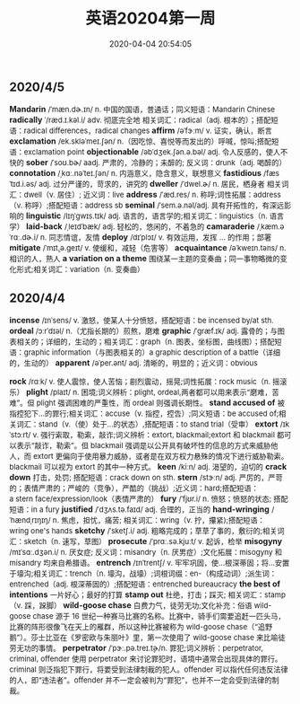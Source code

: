 ﻿---
title: 英语20204第一周
date: 2020-04-04 20:54:05
tags: 英语

---

## 2020/4/5
**Mandarin**  <font size=2> /ˈmæn.dɚ.ɪn/ n. 中国的国语，普通话；同义短语：Mandarin Chinese </font>
**radically**  <font size=2> ˈ/ræd.ɪ.kəl.i/ adv. 彻底完全地 相关词汇：radical（adj. 根本的）；搭配短语：radical differences，radical changes </font>
**affirm**  <font size=2> /əˈfɝːm/ v. 证实，确认，断言 </font>
**exclamation** <font size=2> /ek.skləˈmeɪ.ʃən/  n.（因吃惊、喜悦等而发出的）呼喊，惊叫;搭配短语：exclamation point</font>
**objectionable** <font size=2> /əbˈdʒek.ʃən.ə.bəl/ adj. 令人反感的，使人不快的 </font>
**sober** <font size=2> /ˈsoʊ.bɚ/ aadj. 严肃的，冷静的；未醉的; 反义词：drunk（adj. 喝醉的） </font>
**connotation** <font size=2> /ˌkɑː.nəˈteɪ.ʃən/ n. 内涵意义，隐含意义，联想意义 </font>
**fastidious** <font size=2> /fæsˈtɪd.i.əs/ adj. 过分严谨的，苛求的，讲究的 </font>
**dweller** <font size=2>  /ˈdwel.ɚ/ n. 居民，栖身者 相关词汇：dwell（v. 居住）; 近义词：live</font>
**address** <font size=2>  /ˈæd.res/ n. 称呼;词性拓展：address（v. 称呼）;搭配短语：address sb </font>
**seminal** <font size=2>  /ˈsem.ə.nəl/adj. 具有开拓性的，有深远影响的 </font>
**linguistic**  <font size=2>  /lɪŋˈɡwɪs.tɪk/ adj. 语言的，语言学的;相关词汇：linguistics（n. 语言学）</font>
**laid-back**  <font size=2>  /ˌleɪdˈbæk/  adj. 轻松的，悠闲的，不着急的</font>
**camaraderie**  <font size=2>  /ˌkæm.əˈrɑː.dɚ.i/ n. 同志情谊，友情</font>
**deploy** <font size=2>  /dɪˈplɔɪ/ v. 有效运用，发挥 … 的作用；部署</font>
**mitigate** <font size=2>  /ˈmɪt̬.ə.ɡeɪt/ v. 使缓和，减轻（危害等）</font>
**acquaintance** <font size=2>  /əˈkweɪn.təns/ n. 相识的人，熟人</font>
**a variation on a theme** <font size=2>围绕某一主题的变奏曲；同一事物略微的变化形式;相关词汇：variation（n. 变奏曲）</font>


## 2020/4/4
**incense**  <font size=2> /ɪnˈsens/ v. 激怒，使某人十分愤怒，搭配短语：be incensed by/at sth.</font>
**ordeal** <font size=2> /ɔːrˈdɪəl/ n.（尤指长期的）煎熬，磨难</font>
**graphic** <font size=2> /ˈɡræf.ɪk/ adj. 露骨的；与图表相关的；详细的，生动的；相关词汇：graph（n. 图表，坐标图，曲线图）；搭配短语：graphic information（与图表相关的）a graphic description of a battle（详细的，生动的）</font>
**apparent** <font size=2> /əˈper.ənt/ adj. 清晰的，明显的；近义词：obvious</font>
<!-- more -->
**rock** <font size=2> /rɑːk/  v. 使人震惊，使人苦恼；剧烈震动，摇晃;词性拓展：rock music（n. 摇滚乐）</font>
**plight** <font size=2> /plaɪt/ n. 困境;词义辨析：plight, ordeal,两者都可以用来表示“磨难，苦难”。但 plight 强调困难的严重性，而 ordeal 则强调长期性。</font>
**stand accused of** <font size=2>被指控犯下…的罪行;相关词汇：accuse（v. 指控，控告）;同义短语：be accused of;相关词汇：stand（v.（使）处于…的状态）,搭配短语：to stand trial（受审）</font>
**extort** <font size=2> /ɪkˈstɔːrt/ v. 强行索取，勒索，敲诈;词义辨析：extort, blackmail;extort 和 blackmail 都可以表示“敲诈，勒索”。但 blackmail 强调是以公开具有破坏性的信息的方式来威胁他人，而 extort 更偏向于使用暴力威胁，或者是在双方权力悬殊的情况下进行威胁勒索。blackmail 可以视为 extort 的其中一种方式。</font>
**keen** <font size=2> /kiːn/ adj. 渴望的，迫切的</font>
**crack down** <font size=2>打击，处罚; 搭配短语：crack down on sth.</font>
**stern** <font size=2> /stɝːn/ adj. 严厉的，严苛的；表情严肃的；严峻的（竞争），严酷的（挑战）;近义词：hard;搭配短语：a stern face/expression/look（表情严肃的）</font>
**fury** <font size=2> /ˈfjʊr.i/ n. 愤怒；愤怒的状态; 搭配短语：in a fury</font>
**justified** <font size=2> /ˈdʒʌs.tə.faɪd/ adj. 合理的，正当的</font>
**hand-wringing** <font size=2> /ˈhændˌrɪŋɪŋ/ n. 焦虑，担忧，痛苦; 相关词汇：wring（v. 拧，攥紧);搭配短语：wring one's hands</font>
**sketchy** <font size=2> /ˈsketʃ.i/ adj. 粗略完成的；草草了事的，敷衍的;相关词汇：sketch（n. 速写，草图）</font>
**prosecute** <font size=2> /ˈprɑː.sə.kjuːt/ v. 起诉，检举</font>
**misogyny** <font size=2> /mɪˈsɑː.dʒən.i/ n. 厌女症; 反义词：misandry（n. 厌男症）;文化拓展：misogyny 和 misandry 均来自希腊语。</font>
**entrench** <font size=2> /ɪnˈtrentʃ/ v. 牢牢巩固，使…根深蒂固；将…安置于壕沟;相关词汇：trench（n. 壕沟，战壕）;词根词缀：en-（构成动词）;派生词：entrenched（adj. 根深蒂固的）;搭配短语：entrenched bureaucracy</font>
**the best of intentions** <font size=2>一片好心；最好的打算</font>
**stamp out** <font size=2>杜绝，打击；踩灭; 相关词汇：stamp（v. 踩，跺脚）</font>
**wild-goose chase** <font size=2>白费力气，徒劳无功;文化补充：俗语 wild-goose chase 源于 16 世纪一种赛马比赛的名称。比赛中，骑手们需要追赶一匹头马，比赛的阵形很像飞在天上的雁群，所以这种比赛被称为 wild-goose chase（“追野鹅”）。莎士比亚在《罗密欧与朱丽叶》里，第一次使用了 wild-goose chase 来比喻徒劳无功的事情。</font>
**perpetrator** <font size=2> /ˈpɝː.pə.treɪ.t̬ɚ/n. 罪犯;词义辨析：perpetrator, criminal, offender 使用 perpetrator 来讨论罪犯时，语境中通常会出现具体的罪行。criminal 则泛指犯下罪行，将要受到法律制裁的犯人。offender 可以指代任何违反法律的人，即“违法者”。offender 并不一定会被判为“罪犯”，也并不一定会受到法律的制裁。</font>